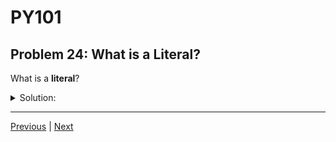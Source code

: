 # PY101
## Problem 24: What is a Literal?

What is a **literal**?

<details>
<summary>Solution:</summary>

Notation that we can use to create an object directly with code.

Examples: `42`, `'hello'`, `True`, `None`, `[1, 2]`

</details>

---

[Previous](023.md) | [Next](025.md)

